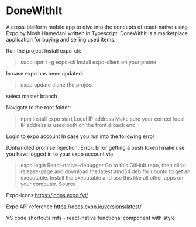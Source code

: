# DoneWithIt

A cross-platform mobile app to dive into the concepts of react-native using Expo by Mosh Hamedani written in Typescript. DoneWithIt is a marketplace application for buying and selling used items. 

Run the project
Install expo-cli:

> sudo npm i -g expo-cli
Install expo-client on your phone

In case expo has been updated:

> expo update
clone the project

select master branch

Navigate to the root folder:

> npm install
> expo start
Local IP address
Make sure your correct local IP address is used both on the front & back end.

Login to expo account
In case you run into the following error

[Unhandled promise rejection: Error: Error getting a push token]
make use you have logged in to your expo account via

> expo login
React-native-debugger
Go to this GitHub repo, then click release-page and download the latest amd54.deb for ubuntu to get an executable. Install the executable and use this like all other apps on your computer. Source

Expo-icons
https://icons.expo.fyi/

Expo API reference
https://docs.expo.io/versions/latest/

VS code shortcuts
rnfs - react-native functional component with style

